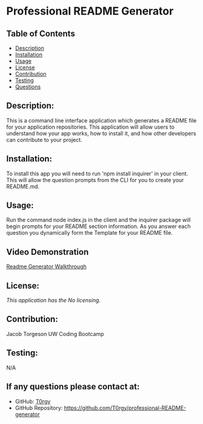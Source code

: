 # Professional README Generator 

  ## Table of Contents
  - [Description](#description)
  - [Installation](#installation)
  - [Usage](#usage)
  - [License](#license)
  - [Contribution](#contribution)
  - [Testing](#testing)
  - [Questions](#questions)

  ## Description: 
  This is a command line interface application which generates a README file for your application repositories. This application will allow users to understand how your app works, how to install it, and how other developers can contribute to your project.

  ## Installation: 
  To install this app you will need to run 'npm install inquirer' in your client. This will allow the question prompts from the CLI for you to create your README.md.

  ## Usage: 
  Run the command node index.js in the client and the inquirer package will begin prompts for your README section information. As you answer each question you dynamically form the Template for your README file. 

  ## Video Demonstration
[Readme Generator Walkthrough](https://drive.google.com/file/d/1nIbkSyFiGfxKNNUqg_Z3St5SzoNtaPgh/view)

  ## License:
  _This application has the No licensing._
  

  ## Contribution:
  Jacob Torgeson
  UW Coding Bootcamp

  ## Testing:
  N/A

  ## If any questions please contact at:
  - GitHub: [T0rgy](https://github.com/t0rgy)
  - GitHub Repository: https://github.com/T0rgy/professional-README-generator



